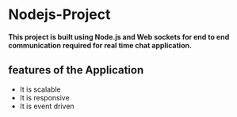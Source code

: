 # Nodejs-Project

#### This project is built using Node.js and Web sockets for end to end communication required for real time chat application.

## features of the Application
   - It is scalable
   - It is responsive
   - It is event driven 
